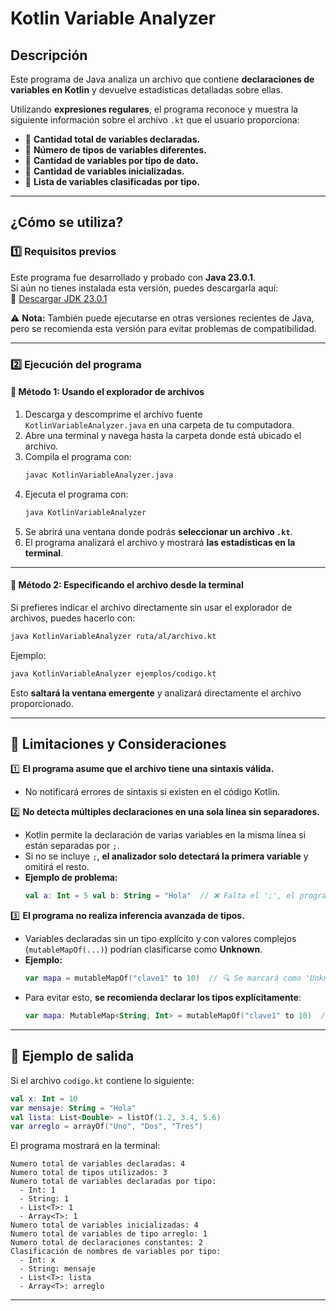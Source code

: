 # **Kotlin Variable Analyzer**

## **Descripción**
Este programa de Java analiza un archivo que contiene **declaraciones de variables en Kotlin** y devuelve estadísticas detalladas sobre ellas.

Utilizando **expresiones regulares**, el programa reconoce y muestra la siguiente información sobre el archivo `.kt` que el usuario proporciona:

- 📌 **Cantidad total de variables declaradas.**  
- 📌 **Número de tipos de variables diferentes.**  
- 📌 **Cantidad de variables por tipo de dato.**  
- 📌 **Cantidad de variables inicializadas.**  
- 📌 **Lista de variables clasificadas por tipo.**  

---

## **¿Cómo se utiliza?**
### **1️⃣ Requisitos previos**
Este programa fue desarrollado y probado con **Java 23.0.1**.  
Si aún no tienes instalada esta versión, puedes descargarla aquí:  
🔗 [Descargar JDK 23.0.1](https://www.oracle.com/java/technologies/javase/jdk23-archive-downloads.html)  

⚠ **Nota:** También puede ejecutarse en otras versiones recientes de Java, pero se recomienda esta versión para evitar problemas de compatibilidad.

---

### **2️⃣ Ejecución del programa**
#### **📂 Método 1: Usando el explorador de archivos**
1. Descarga y descomprime el archivo fuente `KotlinVariableAnalyzer.java` en una carpeta de tu computadora.
2. Abre una terminal y navega hasta la carpeta donde está ubicado el archivo.
3. Compila el programa con:
   ```sh
   javac KotlinVariableAnalyzer.java
   ```
4. Ejecuta el programa con:
   ```sh
   java KotlinVariableAnalyzer
   ```
5. Se abrirá una ventana donde podrás **seleccionar un archivo `.kt`**.
6. El programa analizará el archivo y mostrará **las estadísticas en la terminal**.

---

#### **📝 Método 2: Especificando el archivo desde la terminal**
Si prefieres indicar el archivo directamente sin usar el explorador de archivos, puedes hacerlo con:

```sh
java KotlinVariableAnalyzer ruta/al/archivo.kt
```

Ejemplo:
```sh
java KotlinVariableAnalyzer ejemplos/codigo.kt
```

Esto **saltará la ventana emergente** y analizará directamente el archivo proporcionado.

---

## **📌 Limitaciones y Consideraciones**
1️⃣ **El programa asume que el archivo tiene una sintaxis válida.**  
   - No notificará errores de sintaxis si existen en el código Kotlin.  

2️⃣ **No detecta múltiples declaraciones en una sola línea sin separadores.**  
   - Kotlin permite la declaración de varias variables en la misma línea si están separadas por `;`.  
   - Si no se incluye `;`, **el analizador solo detectará la primera variable** y omitirá el resto.  
   - **Ejemplo de problema:**  
     ```kotlin
     val a: Int = 5 val b: String = "Hola"  // ❌ Falta el ';', el programa solo detectará 'a'
     ```

3️⃣ **El programa no realiza inferencia avanzada de tipos.**  
   - Variables declaradas sin un tipo explícito y con valores complejos (`mutableMapOf(...)`) podrían clasificarse como **Unknown**.  
   - **Ejemplo:**
     ```kotlin
     var mapa = mutableMapOf("clave1" to 10)  // 🔍 Se marcará como 'Unknown'
     ```
   - Para evitar esto, **se recomienda declarar los tipos explícitamente**:
     ```kotlin
     var mapa: MutableMap<String, Int> = mutableMapOf("clave1" to 10)  // ✅ Se detectará correctamente
     ```

---

## **📜 Ejemplo de salida**
Si el archivo `codigo.kt` contiene lo siguiente:

```kotlin
val x: Int = 10
var mensaje: String = "Hola"
val lista: List<Double> = listOf(1.2, 3.4, 5.6)
var arreglo = arrayOf("Uno", "Dos", "Tres")
```

El programa mostrará en la terminal:

```
Numero total de variables declaradas: 4
Numero total de tipos utilizados: 3
Numero total de variables declaradas por tipo:
  - Int: 1
  - String: 1
  - List<T>: 1
  - Array<T>: 1
Numero total de variables inicializadas: 4
Numero total de variables de tipo arreglo: 1
Numero total de declaraciones constantes: 2
Clasificación de nombres de variables por tipo:
  - Int: x
  - String: mensaje
  - List<T>: lista
  - Array<T>: arreglo
```

---

